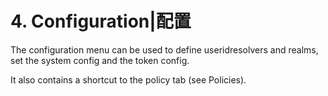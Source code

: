 # 4. Configuration|配置

The configuration menu can be used to define useridresolvers and realms, set the system config and the token config.

It also contains a shortcut to the policy tab (see Policies).
